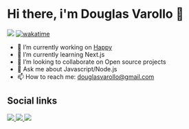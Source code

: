 # Hi there, i'm Douglas Varollo 👋

![](https://komarev.com/ghpvc/?username=DouglasVarollo&color=blue)
[![wakatime](https://wakatime.com/badge/user/34d26a69-a02f-402d-8721-07b56d681a1f.svg)](https://wakatime.com/@34d26a69-a02f-402d-8721-07b56d681a1f)

- 🔭 I’m currently working on [Happy](https://github.com/DouglasVarollo/Happy)
- 🌱 I’m currently learning Next.js
- 👯 I’m looking to collaborate on Open source projects
- 💬 Ask me about Javascript/Node.js
- 📫 How to reach me: [douglasvarollo@gmail.com](mailto:douglasvarollo@gmail.com)

## Social links

<a href="https://instagram.com/DouglasVarollo">
  <img src="https://img.shields.io/badge/Instagram-E4405F?style=for-the-badge&logo=instagram&logoColor=white" />
</a>

<a href="https://twitter.com/DouglasVarollo">
  <img src="https://img.shields.io/badge/Twitter-1DA1F2?style=for-the-badge&logo=twitter&logoColor=white" />
</a>

<a href="https://www.youtube.com/channel/UCee-dmQtwL2JcO8ZJ5TE6vA">
  <img src="https://img.shields.io/badge/YouTube-FF0000?style=for-the-badge&logo=youtube&logoColor=white" />
</a>
